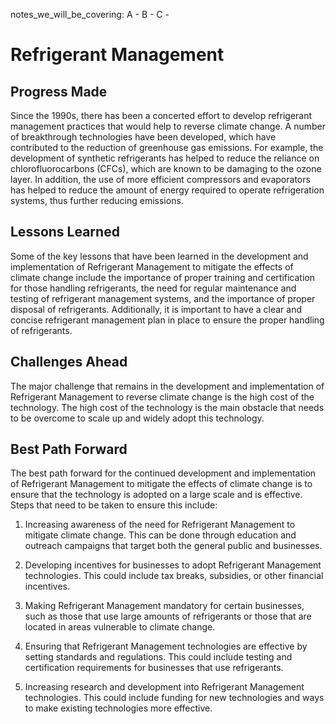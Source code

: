 notes_we_will_be_covering:
A -
B -
C -

# Refrigerant Management

## Progress Made

Since the 1990s, there has been a concerted effort to develop refrigerant management practices that would help to reverse climate change. A number of breakthrough technologies have been developed, which have contributed to the reduction of greenhouse gas emissions. For example, the development of synthetic refrigerants has helped to reduce the reliance on chlorofluorocarbons (CFCs), which are known to be damaging to the ozone layer. In addition, the use of more efficient compressors and evaporators has helped to reduce the amount of energy required to operate refrigeration systems, thus further reducing emissions.

## Lessons Learned

Some of the key lessons that have been learned in the development and implementation of Refrigerant Management to mitigate the effects of climate change include the importance of proper training and certification for those handling refrigerants, the need for regular maintenance and testing of refrigerant management systems, and the importance of proper disposal of refrigerants. Additionally, it is important to have a clear and concise refrigerant management plan in place to ensure the proper handling of refrigerants.

## Challenges Ahead

The major challenge that remains in the development and implementation of Refrigerant Management to reverse climate change is the high cost of the technology. The high cost of the technology is the main obstacle that needs to be overcome to scale up and widely adopt this technology.

## Best Path Forward

The best path forward for the continued development and implementation of Refrigerant Management to mitigate the effects of climate change is to ensure that the technology is adopted on a large scale and is effective. Steps that need to be taken to ensure this include:

1. Increasing awareness of the need for Refrigerant Management to mitigate climate change. This can be done through education and outreach campaigns that target both the general public and businesses.

2. Developing incentives for businesses to adopt Refrigerant Management technologies. This could include tax breaks, subsidies, or other financial incentives.

3. Making Refrigerant Management mandatory for certain businesses, such as those that use large amounts of refrigerants or those that are located in areas vulnerable to climate change.

4. Ensuring that Refrigerant Management technologies are effective by setting standards and regulations. This could include testing and certification requirements for businesses that use refrigerants.

5. Increasing research and development into Refrigerant Management technologies. This could include funding for new technologies and ways to make existing technologies more effective.
